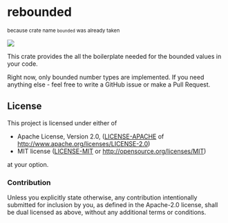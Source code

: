 # rebounded

<sub> because crate name `bounded` was already taken </sub>

![](https://badgers.space/badge/MSRV/Edition%202024/blue)

This crate provides the all the boilerplate needed for the bounded values in your code.

Right now, only bounded number types are implemented. If you need anything else - feel free to write a GitHub issue or make a Pull Request.

## License

This project is licensed under either of

* Apache License, Version 2.0, ([LICENSE-APACHE](LICENSE-APACHE) of http://www.apache.org/licenses/LICENSE-2.0)
* MIT license ([LICENSE-MIT](LICENSE-MIT) or http://opensource.org/licenses/MIT)

at your option.

### Contribution

Unless you explicitly state otherwise, any contribution intentionally submitted for inclusion by you, as defined in the Apache-2.0 license, shall be dual licensed as above, without any additional terms or conditions.